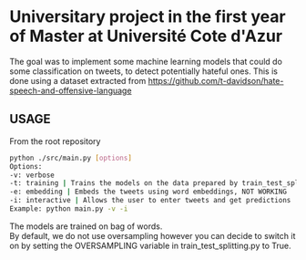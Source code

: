 # Universitary project in the first year of Master at Université Cote d'Azur

The goal was to implement some machine learning models that could do some classification on tweets, to detect potentially hateful ones.
This is done using a dataset extracted from https://github.com/t-davidson/hate-speech-and-offensive-language

## USAGE

From the root repository <br>
```bash
python ./src/main.py [options]
Options:
-v: verbose
-t: training | Trains the models on the data prepared by train_test_splitting.py
-e: embedding | Embeds the tweets using word embeddings, NOT WORKING
-i: interactive | Allows the user to enter tweets and get predictions
Example: python main.py -v -i
```

The models are trained on bag of words.<br>
By default, we do not use oversampling however you can decide to switch it on by setting the OVERSAMPLING variable in train_test_splitting.py to True.
